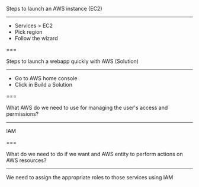 Steps to launch an AWS instance (EC2)

---

-  Services > EC2
-  Pick region
-  Follow the wizard

===

Steps to launch a webapp quickly with AWS (Solution)

---

-  Go to AWS home console
-  Click in Build a Solution

===

What AWS do we need to use for managing the user's access and permissions?

---

IAM

===

What do we need to do if we want and AWS entity to perform actions on AWS resources?

---

We need to assign the appropriate roles to those services using IAM

